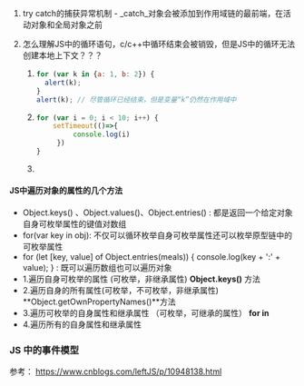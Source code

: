 1. try catch的捕获异常机制 - _catch_对象会被添加到作用域链的最前端，在活动对象和全局对象之前

2. 怎么理解JS中的循环语句，c/c++中循环结束会被销毁，但是JS中的循环无法创建本地上下文？？？

   1. ```js
      for (var k in {a: 1, b: 2}) {
        alert(k);
      }
      alert(k); // 尽管循环已经结束，但是变量“k”仍然在作用域中
      ```

   2. ```js
      for (var i = 0; i < 10; i++) {
          setTimeout(()=>{
               console.log(i)
           })
      }
      ```

   3. 

#### JS中遍历对象的属性的几个方法

- Object.keys() 、Object.values()、Object.entries()  : 都是返回一个给定对象自身可枚举属性的键值对数组
- for(var key in obj): 不仅可以循环枚举自身可枚举属性还可以枚举原型链中的可枚举属性
- for (let [key, value] of Object.entries(meals)) {  console.log(key + ':' + value); } : 既可以遍历数组也可以遍历对象
- 1.遍历自身可枚举的属性 (可枚举，非继承属性) **Object.keys()** 方法
- 2.遍历自身的所有属性(可枚举，不可枚举，非继承属性) **Object.getOwnPropertyNames()**方法
- 3.遍历可枚举的自身属性和继承属性 （可枚举，可继承的属性） **for in**
- 4.遍历所有的自身属性和继承属性

### JS 中的事件模型

参考： https://www.cnblogs.com/leftJS/p/10948138.html



  